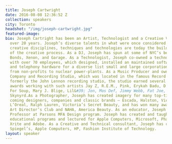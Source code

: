 ```yaml
---
title: Joseph Cartwright
date: 2016-08-08 12:36:52 Z
collection: speakers
city: Toronto
headshot: "/img/joseph-cartwright.jpg"
featured-image: 
bio: Joseph Cartright has been an Artist, Technologist and a Creative Vanguard for
  over 20 years. Joseph’s diverse talents in what were once considered disconnected
  creative disciplines, techniques and technologies are today the building blocks
  of the creative process. As a DJ, Joseph has spun at some of NYC’s best clubs –
  Bonds, Xenon, and Garage. As a Technologist, Joseph co-owned a technology company
  with over 70 employees, which designed, installed an maintained software, computer
  and telephony hardware for a diverse list small and large corporations, ranging
  from non-profits to nuclear power-plants. As a Music Producer and owner of a Production
  Company and Recording Studio, which was located in the famous Record Planet space,
  formerly the John Lennon recording studio, the studio earned several gold and platinum
  awards working with such artists Jay Z, R.E.M., Pink, Erykah Badu, D'Angelo, Bowling
  For Soup, Mary J. Blige, Lil&#39; Jon, Mos Def, Jimmy Webb, Fat Joe, and Lynyrd
  Skynyrd.As a Photographer, Joseph has created imagery for many top-tier and up and
  coming designers, companies and classic brands – Escada, Halston, Victoria’s Secret,
  L’Oreal, Ralph Lauren, Victoria’s Secret Beauty, and has won many awards – PDN,
  Art Director’s Club and NAHA, America Beauty. As an educator, Joseph is an Adjunct
  Professor at Parsons MFA Design program. Joseph has created and taught artist based
  educational programs and lectured for Apple Computers, Microsoft, Phase One, HP,
  Xrite and Adobe. As a Creative and Technical consultant, Joseph has consulted for
  Spiegel’s, Apple Computers, HP, Fashion Institute of Technology.
layout: speaker
---
```


